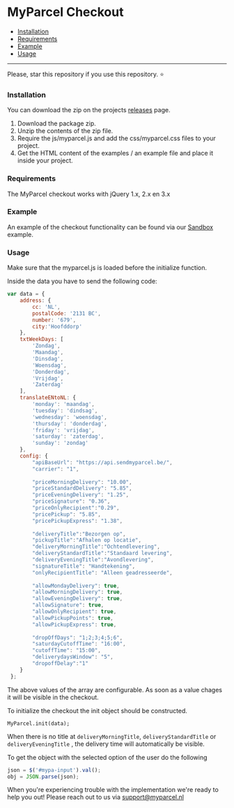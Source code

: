 # MyParcel Checkout


- [Installation](#installation)
- [Requirements](#requirements)
- [Example](#example)
- [Usage](#usage)

---
Please, star this repository if you use this repository. :star:

### Installation

You can download the zip on the projects [releases](https://github.com/myparcelnl/checkout/releases) page.

1. Download the package zip.
2. Unzip the contents of the zip file.
3. Require the js/myparcel.js and add the css/myparcel.css files to your project. 
4. Get the HTML content of the examples / an example file and place it inside your project.  


### Requirements

The MyParcel checkout works with jQuery  1.x, 2.x en 3.x

### Example
An example of the checkout functionality can be found via our [Sandbox](https://myparcelnl.github.io/checkout/sandbox/) example.


### Usage
Make sure that the myparcel.js is loaded before the initialize function.

Inside the data you have to send the following code:
```js
var data = {
    address: {
        cc: 'NL',
        postalCode: '2131 BC',
        number: '679',
        city:'Hoofddorp'
    },
    txtWeekDays: [
        'Zondag',
        'Maandag',
        'Dinsdag',
        'Woensdag',
        'Donderdag',
        'Vrijdag',
        'Zaterdag'
    ],
    translateENtoNL: {
        'monday': 'maandag',
        'tuesday': 'dindsag',
        'wednesday': 'woensdag',
        'thursday': 'donderdag',
        'friday': 'vrijdag',
        'saturday': 'zaterdag',
        'sunday': 'zondag'
    },
    config: {
        "apiBaseUrl": "https://api.sendmyparcel.be/",
        "carrier": "1",
    
        "priceMorningDelivery": "10.00",
        "priceStandardDelivery": "5.85",
        "priceEveningDelivery": "1.25",
        "priceSignature": "0.36",
        "priceOnlyRecipient":"0.29",
        "pricePickup": "5.85",
        "pricePickupExpress": "1.38",
    
        "deliveryTitle":"Bezorgen op",
        "pickupTitle":"Afhalen op locatie",
        "deliveryMorningTitle":"Ochtendlevering",
        "deliveryStandardTitle":"Standaard levering",
        "deliveryEveningTitle":"Avondlevering",
        "signatureTitle": "Handtekening",
        "onlyRecipientTitle": "Alleen geadresseerde",
    
        "allowMondayDelivery": true,
        "allowMorningDelivery": true,
        "allowEveningDelivery": true,
        "allowSignature": true,
        "allowOnlyRecipient": true,
        "allowPickupPoints": true,
        "allowPickupExpress": true,
    
        "dropOffDays": "1;2;3;4;5;6",
        "saturdayCutoffTime": "16:00",
        "cutoffTime": "15:00",
        "deliverydaysWindow": "5",
        "dropoffDelay":"1"
    }
 };
```
The above values of the array are configurable. As soon as a value chages it will be visible in the checkout.

To initialize the checkout the init object should be constructed.

```MyParcel.init(data);```

When there is no title at ```deliveryMorningTitle```, ```deliveryStandardTitle``` or ```deliveryEveningTitle``` , the delivery time will automatically be visible.

To get the object with the selected option of the user do the following

```js
json = $('#mypa-input').val();
obj = JSON.parse(json);
```

When you're experiencing trouble with the implementation we're ready to help you out! Please reach out to us via support@myparcel.nl

